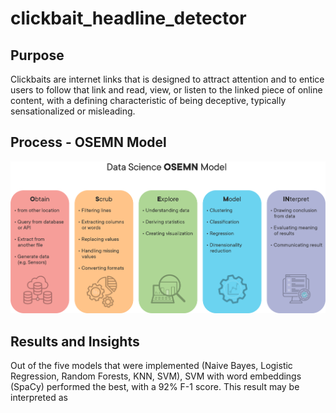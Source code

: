 # clickbait_headline_detector

## Purpose
Clickbaits are internet links that is designed to attract attention and to entice users to follow that link and read, view, or listen to the linked piece of online content, with a defining characteristic of being deceptive, typically sensationalized or misleading.

## Process - OSEMN Model
![osemn](Images/new_osemn.png)

## Results and Insights
Out of the five models that were implemented (Naive Bayes, Logistic Regression, Random Forests, KNN, SVM), SVM with word embeddings (SpaCy) performed the best, with a 92% F-1 score.
This result may be interpreted as
